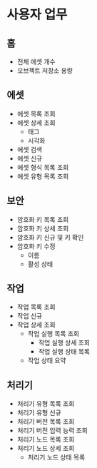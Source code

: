 # 사용자 업무

## 홈
- 전체 에셋 개수
- 오브젝트 저장소 용량

## 에셋
- 에셋 목록 조회
- 에셋 상세 조회
    - 태그
    - 시각화
- 에셋 검색
- 에셋 신규
- 에셋 형식 목록 조회
- 에셋 유형 목록 조회

## 보안
- 암호화 키 목록 조회
- 암호화 키 상세 조회
- 암호화 키 신규 및 키 확인
- 암호화 키 수정
    - 이름
    - 활성 상태

## 작업
- 작업 목록 조회
- 작업 신규
- 작업 상세 조회
    - 작업 실행 목록 조회
        - 작업 실행 상세 조회
        - 작업 실행 상태 목록
    - 작업 상태 요약

## 처리기
- 처리기 유형 목록 조회
- 처리기 유형 신규
- 처리기 버전 목록 조회
- 처리기 버전 입력 능력 조회
- 처리기 노드 목록 조회
- 처리기 노드 상세 조회
    - 처리기 노드 상태 목록
